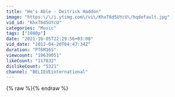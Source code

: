 ```yaml
---
title: "He's Able - Deitrick Haddon"
image: "https:\/\/i.ytimg.com\/vi\/KhxT6d5UYcU\/hqdefault.jpg"
vid_id: "KhxT6d5UYcU"
categories: "Music"
tags: ["1080p"]
date: "2021-10-05T22:29:56+03:00"
vid_date: "2012-04-20T04:47:34Z"
duration: "PT6M16S"
viewcount: "19639051"
likeCount: "117832"
dislikeCount: "5321"
channel: "BELIEVEinternational"
---
```

{% raw %}{% endraw %}
